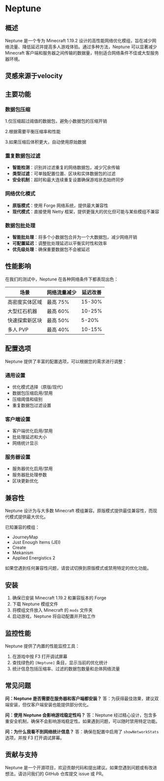 # Neptune

## 概述

Neptune 是一个专为 Minecraft 1.19.2 设计的高性能网络优化模组，旨在减少网络流量、降低延迟并提高多人游戏体验。通过多种方法，Neptune 可以显著减少 Minecraft 客户端和服务器之间传输的数据量，特别适合网络条件不佳或大型服务器环境。

## 灵感来源于velocity

## 主要功能

### 数据包压缩
1.仅压缩超过阈值的数据包，避免小数据包的压缩开销

2.根据需要平衡压缩率和性能

3.如果压缩后体积更大，自动使用原始数据

### 重复数据包过滤
- **智能检测**：识别并过滤重复的网络数据包，减少冗余传输
- **类型过滤**：可单独配置位置、区块和实体数据包的过滤
- **安全机制**：超时和最大连续重复设置确保游戏状态始终同步

### 网络优化模式
- **原版模式**：使用 Forge 网络系统，提供最大兼容性
- **现代模式**：直接使用 Netty 框架，提供更强大的优化但可能与某些模组不兼容

### 数据包批处理
- **智能批处理**：将多个小数据包合并为一个大数据包，减少网络开销
- **可配置延迟**：调整批处理延迟以平衡实时性和效率
- **优先级处理**：确保重要数据包不会被延迟

## 性能影响

在我们的测试中，Neptune 在各种网络条件下都表现出色：

| 场景 | 网络流量减少 | 延迟改善 |
|------|------------|---------|
| 高密度实体区域 | 最高 75% | 15-30% |
| 大型红石机器 | 最高 60% | 10-25% |
| 快速探索新区块 | 最高 50% | 5-20% |
| 多人 PVP | 最高 40% | 10-15% |

## 配置选项

Neptune 提供了丰富的配置选项，可以根据您的需求进行调整：

### 通用设置
- 优化模式选择（原版/现代）
- 数据包压缩启用/禁用
- 压缩阈值和级别
- 重复数据包过滤设置

### 客户端设置
- 客户端优化启用/禁用
- 批处理延迟和大小
- 网络统计显示

### 服务器设置
- 服务器优化启用/禁用
- 服务器批处理参数
- 区块更新优化

## 兼容性

Neptune 设计为与大多数 Minecraft 模组兼容。原版模式提供最佳兼容性，而现代模式提供最大优化。

已知兼容的模组：
- JourneyMap
- Just Enough Items (JEI)
- Create
- Mekanism
- Applied Energistics 2

如果您遇到任何兼容性问题，请尝试切换到原版模式或禁用特定的优化功能。

## 安装

1. 确保已安装 Minecraft 1.19.2 和兼容版本的 Forge
2. 下载 Neptune 模组文件
3. 将模组文件放入 Minecraft 的 `mods` 文件夹
4. 启动游戏，Neptune 将自动配置并开始工作

## 监控性能

Neptune 提供了内置的性能监控工具：

1. 在游戏中按 F3 打开调试屏幕
2. 查找绿色的 `[Neptune]` 条目，显示当前的优化统计
3. 统计信息包括压缩率、过滤的数据包数量和总体网络流量

## 常见问题

**问：Neptune 是否需要在服务器和客户端都安装？**
答：为获得最佳效果，建议双端安装，但仅客户端安装也能提供部分优化。

**问：使用 Neptune 会影响游戏稳定性吗？**
答：Neptune 经过精心设计，包含多重安全机制，确保不会影响游戏稳定性。如果遇到问题，可以随时禁用特定功能。

**问：为什么我看不到网络统计信息？**
答：确保在配置中启用了 `showNetworkStats` 选项，并按 F3 打开调试屏幕。

## 贡献与支持

Neptune 是一个开源项目，欢迎贡献代码和提出建议。如果您遇到问题或有改进想法，请访问我们的 GitHub 仓库提交 issue 或 PR。
